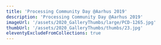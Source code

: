 ```yaml
---
title: 'Processing Community Day @Aarhus 2019'
description: 'Processing Community Day @Aarhus 2019'
imageUrl: '/assets/2020_GalleryThumbs/large/PCD-1265.jpg'
thumbUrl: '/assets/2020_GalleryThumbs/thumbs/23.jpg'
eleventyExcludeFromCollections: true
---
```

